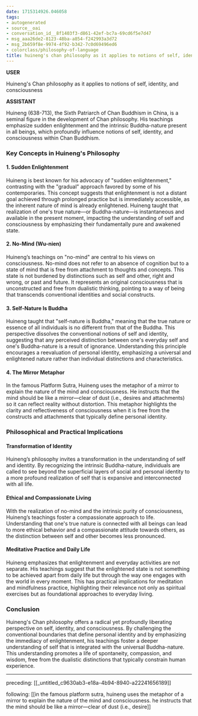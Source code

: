 ```yaml
---
date: 1715314926.046058
tags:
- autogenerated
- source__oai
- conversation_id__8f1403f3-d861-42ef-bc7a-69cd6f5e7d47
- msg_aaa26de2-8123-48ba-a854-f242993a3d72
- msg_2b659f8e-9974-4f92-b342-7c0d69496ed6
- colorclass/philosophy-of-language
title: huineng's chan philosophy as it applies to notions of self, identity, and consciousness
---
```


**USER**

Huineng's Chan philosophy as it applies to notions of self, identity, and consciousness


**ASSISTANT**

Huineng (638-713), the Sixth Patriarch of Chan Buddhism in China, is a seminal figure in the development of Chan philosophy. His teachings emphasize sudden enlightenment and the intrinsic Buddha-nature present in all beings, which profoundly influence notions of self, identity, and consciousness within Chan Buddhism.

### Key Concepts in Huineng's Philosophy

#### 1. **Sudden Enlightenment**
Huineng is best known for his advocacy of "sudden enlightenment," contrasting with the "gradual" approach favored by some of his contemporaries. This concept suggests that enlightenment is not a distant goal achieved through prolonged practice but is immediately accessible, as the inherent nature of mind is already enlightened. Huineng taught that realization of one's true nature—or Buddha-nature—is instantaneous and available in the present moment, impacting the understanding of self and consciousness by emphasizing their fundamentally pure and awakened state.

#### 2. **No-Mind (Wu-nien)**
Huineng’s teachings on "no-mind" are central to his views on consciousness. No-mind does not refer to an absence of cognition but to a state of mind that is free from attachment to thoughts and concepts. This state is not burdened by distinctions such as self and other, right and wrong, or past and future. It represents an original consciousness that is unconstructed and free from dualistic thinking, pointing to a way of being that transcends conventional identities and social constructs.

#### 3. **Self-Nature Is Buddha**
Huineng taught that "self-nature is Buddha," meaning that the true nature or essence of all individuals is no different from that of the Buddha. This perspective dissolves the conventional notions of self and identity, suggesting that any perceived distinction between one's everyday self and one's Buddha-nature is a result of ignorance. Understanding this principle encourages a reevaluation of personal identity, emphasizing a universal and enlightened nature rather than individual distinctions and characteristics.

#### 4. **The Mirror Metaphor**
In the famous Platform Sutra, Huineng uses the metaphor of a mirror to explain the nature of the mind and consciousness. He instructs that the mind should be like a mirror—clear of dust (i.e., desires and attachments) so it can reflect reality without distortion. This metaphor highlights the clarity and reflectiveness of consciousness when it is free from the constructs and attachments that typically define personal identity.

### Philosophical and Practical Implications

#### **Transformation of Identity**
Huineng’s philosophy invites a transformation in the understanding of self and identity. By recognizing the intrinsic Buddha-nature, individuals are called to see beyond the superficial layers of social and personal identity to a more profound realization of self that is expansive and interconnected with all life.

#### **Ethical and Compassionate Living**
With the realization of no-mind and the intrinsic purity of consciousness, Huineng’s teachings foster a compassionate approach to life. Understanding that one's true nature is connected with all beings can lead to more ethical behavior and a compassionate attitude towards others, as the distinction between self and other becomes less pronounced.

#### **Meditative Practice and Daily Life**
Huineng emphasizes that enlightenment and everyday activities are not separate. His teachings suggest that the enlightened state is not something to be achieved apart from daily life but through the way one engages with the world in every moment. This has practical implications for meditation and mindfulness practice, highlighting their relevance not only as spiritual exercises but as foundational approaches to everyday living.

### Conclusion

Huineng's Chan philosophy offers a radical yet profoundly liberating perspective on self, identity, and consciousness. By challenging the conventional boundaries that define personal identity and by emphasizing the immediacy of enlightenment, his teachings foster a deeper understanding of self that is integrated with the universal Buddha-nature. This understanding promotes a life of spontaneity, compassion, and wisdom, free from the dualistic distinctions that typically constrain human experience.


---

preceding: [[_untitled_c9630ab3-e18a-4b94-8940-a22241656189]]  


following: [[in the famous platform sutra, huineng uses the metaphor of a mirror to explain the nature of the mind and consciousness. he instructs that the mind should be like a mirror—clear of dust (i.e., desire]]